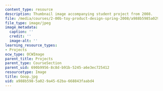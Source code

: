 ```yaml
---
content_type: resource
description: Thumbnail image accompanying student project from 2008.
file: /media/courses/2-00b-toy-product-design-spring-2008/a988b5985a029a4562ba668843faabd4_Goop.jpg
file_type: image/jpeg
image_metadata:
  caption: ''
  credit: ''
  image-alt: ''
learning_resource_types:
- Projects
ocw_type: OCWImage
parent_title: Projects
parent_type: CourseSection
parent_uid: 690b9956-8c8d-b91b-5245-a6e3ec725412
resourcetype: Image
title: Goop.jpg
uid: a988b598-5a02-9a45-62ba-668843faabd4
---
```

